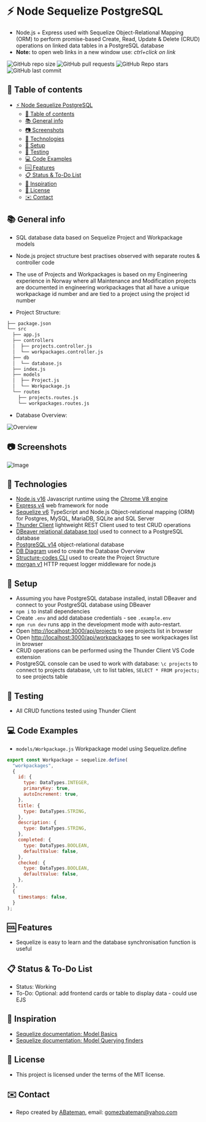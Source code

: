 # :zap: Node Sequelize PostgreSQL

* Node.js + Express used with Sequelize Object-Relational Mapping (ORM) to perform promise-based Create, Read, Update & Delete (CRUD) operations on linked data tables in a PostgreSQL database
* **Note:** to open web links in a new window use: _ctrl+click on link_

![GitHub repo size](https://img.shields.io/github/repo-size/AndrewJBateman/node-sequelize-postgresql?style=plastic)
![GitHub pull requests](https://img.shields.io/github/issues-pr/AndrewJBateman/node-sequelize-postgresql?style=plastic)
![GitHub Repo stars](https://img.shields.io/github/stars/AndrewJBateman/node-sequelize-postgresql?style=plastic)
![GitHub last commit](https://img.shields.io/github/last-commit/AndrewJBateman/node-sequelize-postgresql?style=plastic)

## :page_facing_up: Table of contents

* [:zap: Node Sequelize PostgreSQL](#zap-node-sequelize-postgresql)
  * [:page_facing_up: Table of contents](#page_facing_up-table-of-contents)
  * [:books: General info](#books-general-info)
  * [:camera: Screenshots](#camera-screenshots)
  * [:signal_strength: Technologies](#signal_strength-technologies)
  * [:floppy_disk: Setup](#floppy_disk-setup)
  * [:wrench: Testing](#wrench-testing)
  * [:computer: Code Examples](#computer-code-examples)
  * [:cool: Features](#cool-features)
  * [:clipboard: Status & To-Do List](#clipboard-status--to-do-list)
  * [:clap: Inspiration](#clap-inspiration)
  * [:file_folder: License](#file_folder-license)
  * [:envelope: Contact](#envelope-contact)

## :books: General info

* SQL database data based on Sequelize Project and Workpackage models
* Node.js project structure best practises observed with separate routes & controller code
* The use of Projects and Workpackages is based on my Engineering experience in Norway where all Maintenance and Modification projects are documented in engineering workpackages that all have a unique workpackage id number and are tied to a project using the project id number

* Project Structure:

```bash
├── package.json
└── src
  ├── app.js
  ├── controllers
  │  ├── projects.controller.js
  │  └── workpackages.controller.js
  ├── db
  │  └── database.js
  ├── index.js
  ├── models
  │  ├── Project.js
  │  └── Workpackage.js
  └── routes
    ├── projects.routes.js
    └── workpackages.routes.js
```

* Database Overview:

![Overview](./imgs/database_overview.png)

## :camera: Screenshots

![Image](./imgs/thunder.png)

## :signal_strength: Technologies

* [Node.js v16](https://nodejs.org/) Javascript runtime using the [Chrome V8 engine](https://v8.dev/)
* [Express v4](https://www.npmjs.com/package/express) web framework for node
* [Sequelize v6](https://sequelize.org/) TypeScript and Node.js Object-relational mapping (ORM) for Postgres, MySQL, MariaDB, SQLite and SQL Server
* [Thunder Client](https://www.thunderclient.com/) lightweight REST Client used to test CRUD operations
* [DBeaver relational database tool](https://dbeaver.com/) used to connect to a PostgreSQL database
* [PostgreSQL v14](https://www.postgresql.org/) object-relational database
* [DB Diagram](https://dbdiagram.io/) used to create the Database Overview
* [Structure-codes CLI](https://github.com/structure-codes/cli) used to create the Project Structure
* [morgan v1](https://www.npmjs.com/package/morgan) HTTP request logger middleware for node.js

## :floppy_disk: Setup

* Assuming you have PostgreSQL database installed, install DBeaver and connect to your PostgreSQL database using DBeaver
* `npm i` to install dependencies
* Create `.env` and add database credentials - see `.example.env`
* `npm run dev` runs app in the development mode with auto-restart.
* Open [http://localhost:3000/api/projects](http://localhost:3000/projects) to see projects list in browser
* Open [http://localhost:3000/api/workpackages](http://localhost:3000/workpackages) to see workpackages list in browser
* CRUD operations can be performed using the Thunder Client VS Code extension
* PostgreSQL console can be used to work with database: `\c projects` to connect to projects database, `\dt` to list tables, `SELECT * FROM projects;` to see projects table

## :wrench: Testing

* All CRUD functions tested using Thunder Client

## :computer: Code Examples

* `models/Workpackage.js` Workpackage model using Sequelize.define

```javascript
export const Workpackage = sequelize.define(
  "workpackages",
  {
    id: {
      type: DataTypes.INTEGER,
      primaryKey: true,
      autoIncrement: true,
    },
    title: {
      type: DataTypes.STRING,
    },
    description: {
      type: DataTypes.STRING,
    },
    completed: {
      type: DataTypes.BOOLEAN,
      defaultValue: false,
    },
    checked: {
      type: DataTypes.BOOLEAN,
      defaultValue: false,
    },
  },
  {
    timestamps: false,
  }
);
```

## :cool: Features

* Sequelize is easy to learn and the database synchronisation function is useful

## :clipboard: Status & To-Do List

* Status: Working
* To-Do: Optional: add frontend cards or table to display data - could use EJS

## :clap: Inspiration

* [Sequelize documentation: Model Basics](https://sequelize.org/docs/v6/core-concepts/model-basics/)
* [Sequelize documentation: Model Querying finders](https://sequelize.org/docs/v6/core-concepts/model-querying-finders/)

## :file_folder: License

* This project is licensed under the terms of the MIT license.

## :envelope: Contact

* Repo created by [ABateman](https://github.com/AndrewJBateman), email: gomezbateman@yahoo.com
